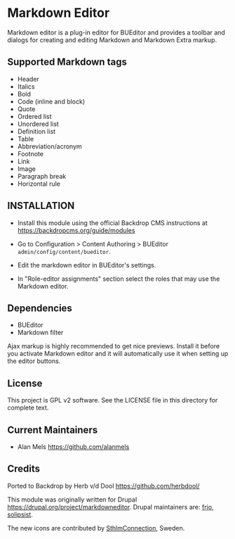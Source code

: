 Markdown Editor
===============

Markdown editor is a plug-in editor for BUEditor and provides a toolbar and dialogs for creating and editing Markdown and Markdown Extra markup.

Supported Markdown tags
-----------------------

* Header
* Italics
* Bold
* Code (inline and block)
* Quote
* Ordered list
* Unordered list
* Definition list
* Table
* Abbreviation/acronym
* Footnote
* Link
* Image
* Paragraph break
* Horizontal rule

INSTALLATION
------------

- Install this module using the official Backdrop CMS instructions at
  <https://backdropcms.org/guide/modules>

- Go to Configuration > Content Authoring > BUEditor `admin/config/content/bueditor`.
- Edit the markdown editor in BUEditor's settings.
- In "Role-editor assignments" section select the roles that may use the Markdown editor.

Dependencies
------------

* BUEditor
* Markdown filter

Ajax markup is highly recommended to get nice previews. Install it before you activate Markdown editor and it will automatically use it when setting up the editor buttons.

License
-------

This project is GPL v2 software. See the LICENSE file in this directory for
complete text.

Current Maintainers
-------------------

* Alan Mels <https://github.com/alanmels>

Credits
-------

Ported to Backdrop by Herb v/d Dool <https://github.com/herbdool/>

This module was originally written for Drupal <https://drupal.org/project/markdowneditor>. Drupal maintainers are: [frjo](https://www.drupal.org/u/frjo), [solipsist](https://www.drupal.org/u/solipsist).

The new icons are contributed by [SthlmConnection](http://www.sthlmconnection.se/), Sweden.
